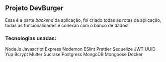 ## Projeto DevBurger

Essa é a parte *backend* da aplicação, foi criado todas as rotas da aplicação, todas as funcionalidades e conexão com o banco de dados!

### Tecnologias usadas:

NodeJs
Javascript
Express
Nodemon
ESlint
Prettier
Sequelize
JWT
UUID
Yup
Bcrypt
Multer
Sucrase
Postgress
MongoDB
Mongoose
Docker
